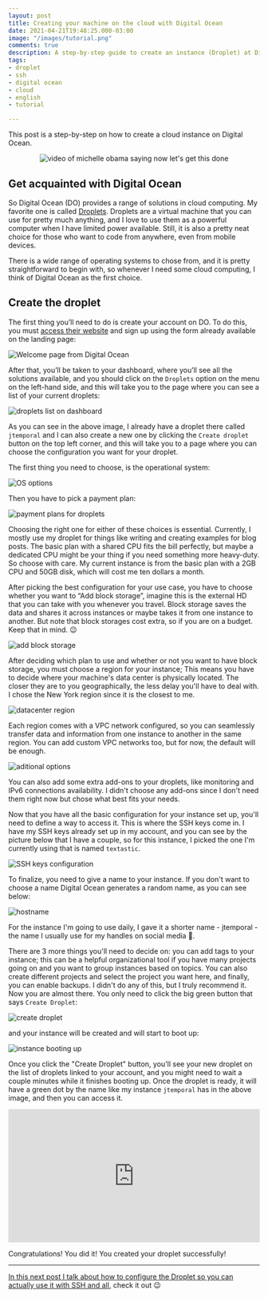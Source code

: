 ```yaml
---
layout: post
title: Creating your machine on the cloud with Digital Ocean
date: 2021-04-21T19:48:25.000-03:00
image: "/images/tutorial.png"
comments: true
description: A step-by-step guide to create an instance (Droplet) at Digital Ocean
tags:
- droplet
- ssh
- digital ocean
- cloud
- english
- tutorial

---
```

This post is a step-by-step on how to create a cloud instance on Digital Ocean.

<center> <img alt="video of michelle obama saying now let's get this done" src="https://media.giphy.com/media/lRXMa7BOWsdcF3NxTA/giphy.gif"> <br> </center>

## Get acquainted with Digital Ocean

So Digital Ocean (DO) provides a range of solutions in cloud computing. My favorite one is called [Droplets](https://www.digitalocean.com/products/droplets/). Droplets are a virtual machine that you can use for pretty much anything, and I love to use them as a powerful computer when I have limited power available. Still, it is also a pretty neat choice for those who want to code from anywhere, even from mobile devices.

There is a wide range of operating systems to chose from, and it is pretty straightforward to begin with, so whenever I need some cloud computing, I think of Digital Ocean as the first choice.

## Create the droplet

The first thing you’ll need to do is create your account on DO. To do this, you must [access their website](https://digitalocean.com) and sign up using the form already available on the landing page:

![Welcome page from Digital Ocean](https://i.imgur.com/fMY3yXz.jpg)

After that, you’ll be taken to your dashboard, where you’ll see all the solutions available, and you should click on the `Droplets` option on the menu on the left-hand side, and this will take you to the page where you can see a list of your current droplets:

![droplets list on dashboard](https://i.imgur.com/fKpV2pK.jpg)

As you can see in the above image, I already have a droplet there called `jtemporal` and I can also create a new one by clicking the `Create droplet` button on the top left corner, and this will take you to a page where you can choose the configuration you want for your droplet.

The first thing you need to choose, is the operational system:

![OS options](https://i.imgur.com/NsgOBze.jpg)

Then you have to pick a payment plan:

![payment plans for droplets](https://i.imgur.com/rgDRnA3.jpg)

Choosing the right one for either of these choices is essential. Currently, I mostly use my droplet for things like writing and creating examples for blog posts. The basic plan with a shared CPU fits the bill perfectly, but maybe a dedicated CPU might be your thing if you need something more heavy-duty. So choose with care. My current instance is from the basic plan with a 2GB CPU and 50GB disk, which will cost me ten dollars a month.

After picking the best configuration for your use case, you have to choose whether you want to “Add block storage”, imagine this is the external HD that you can take with you whenever you travel. Block storage saves the data and shares it across instances or maybe takes it from one instance to another. But note that block storages cost extra, so if you are on a budget. Keep that in mind. 😉

![add block storage](https://i.imgur.com/T9ajYfH.jpg)

After deciding which plan to use and whether or not you want to have block storage, you must choose a region for your instance; This means you have to decide where your machine's data center is physically located. The closer they are to you geographically, the less delay you'll have to deal with. I chose the New York region since it is the closest to me.

![datacenter region](https://i.imgur.com/FMYxQYU.jpg)

Each region comes with a VPC network configured, so you can seamlessly transfer data and information from one instance to another in the same region. You can add custom VPC networks too, but for now, the default will be enough.

![aditional options](https://i.imgur.com/ouc22ui.jpg)

You can also add some extra add-ons to your droplets, like monitoring and IPv6 connections availability. I didn't choose any add-ons since I don't need them right now but chose what best fits your needs.

Now that you have all the basic configuration for your instance set up, you'll need to define a way to access it. This is where the SSH keys come in. I have my SSH keys already set up in my account, and you can see by the picture below that I have a couple, so for this instance, I picked the one I'm currently using that is named `textastic`.

![SSH keys configuration](https://i.imgur.com/n4FyN4T.jpg)

To finalize, you need to give a name to your instance. If you don't want to choose a name Digital Ocean generates a random name, as you can see below:

![hostname](https://i.imgur.com/gsAWQ0E.jpg)

For the instance I'm going to use daily, I gave it a shorter name - jtemporal - the name I usually use for my handles on social media 🤣.

There are 3 more things you'll need to decide on: you can add tags to your instance; this can be a helpful organizational tool if you have many projects going on and you want to group instances based on topics. You can also create different projects and select the project you want here, and finally, you can enable backups. I didn't do any of this, but I truly recommend it. Now you are almost there. You only need to click the big green button that says `Create Droplet`:

![create droplet](https://i.imgur.com/i3F6S0A.jpg)

and your instance will be created and will start to boot up:

![instance booting up](https://i.imgur.com/LKMzsga.jpg)

Once you click the "Create Droplet" button, you'll see your new droplet on the list of droplets linked to your account, and you might need to wait a couple minutes while it finishes booting up. Once the droplet is ready, it will have a green dot by the name like my instance  `jtemporal` has in the above image, and then you can access it.

<div style="width:100%;height:0;padding-bottom:53%;position:relative;"><iframe src="https://giphy.com/embed/ijGS9TME6iN7W" width="100%" height="100%" style="position:absolute" frameBorder="0" class="giphy-embed" allowFullScreen></iframe></div>

Congratulations! You did it! You created your droplet successfully!

***

[In this next post I talk about how to configure the Droplet so you can actually use it with SSH and all](https://jtemporal.com/configuring-and-accessing-your-droplet-via-ssh/), check it out 😉